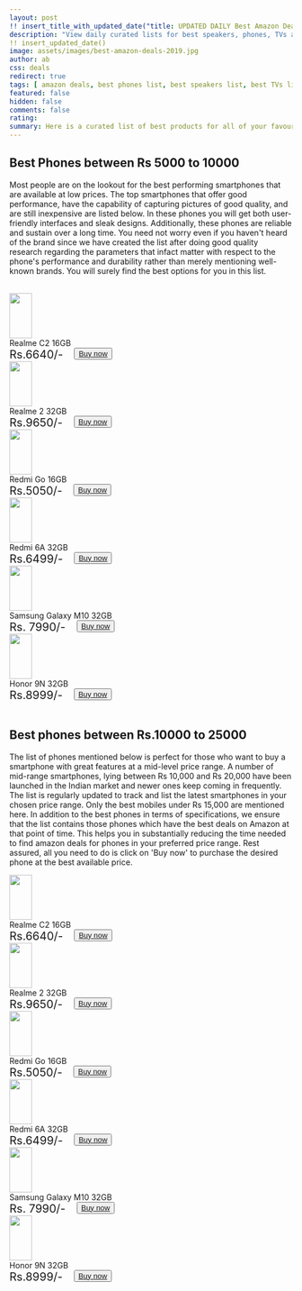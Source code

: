 ```yaml
---
layout: post
!! insert_title_with_updated_date("title: UPDATED DAILY Best Amazon Deals") !!
description: "View daily curated lists for best speakers, phones, TVs and many more categories offering the best deals on Amazon "
!! insert_updated_date()
image: assets/images/best-amazon-deals-2019.jpg
author: ab 
css: deals
redirect: true
tags: [ amazon deals, best phones list, best speakers list, best TVs list ]
featured: false 
hidden: false
comments: false 
rating: 
summary: Here is a curated list of best products for all of your favourite categories on Amazon. Browse through the lists of your choice and select those products which you find suitable based on your preference parameters. We monitor the latest products and update this list daily so that you can make informed decisions. In each of the lists, you will find sufficient detail about the product's performance across different parameters. You can check this information and then proceed to buy the product of your choice. So let's go ahead and start exploring.
---
```


## Best Phones between Rs 5000 to 10000

Most people are on the lookout for the best performing smartphones that are available at low prices. The top smartphones that offer good performance, have the capability of capturing pictures of good quality, and are still inexpensive are listed below. In these phones you will get both user-friendly interfaces and sleak designs. Additionally, these phones are reliable and sustain over a long time. You need not worry even if you haven't heard of the brand since we have created the list after doing good quality research regarding the parameters that infact matter with respect to the phone's performance and durability rather than merely mentioning well-known brands. You will surely find the best options for you in this list.

<br/>
<div class="deals-row">
  <div class="deals-column">
    <div class="deals-card">
      <img src="http://rukmini1.flixcart.com/image/1024/720/jmi22kw0/mobile/x/e/9/realme-c1-rmx1811-original-imaf9e7c6pw23b6h.jpeg" style="width:40px; height:80px; align:middle;"/>
      <div> Realme C2 16GB</div>
      <div style="display:flex; flex-direction:row">
     	 <div style="font-size: 20px"> Rs.6640/- </div>
	 <div style="padding-left: 20px"><button type="button"><a href="https://www.amazon.in/Realme-Diamond-Black-16GB-Storage/dp/B07RKWDL8B/ref=sr_1_3?crid=3E2V13AEXRMOQ"> Buy now </a> </button></div>
      </div>
    </div>
  </div>
  <div class="deals-column"> 
    <div class="deals-card">
      <img src="https://rukminim1.flixcart.com/image/128/128/jlcmavk0/mobile/y/f/8/realme-2-rmx805-original-imaf8hxyjcncbxpw.jpeg" style="width:40px; height:80px; align:middle"/>
      <div> Realme 2 32GB</div>	
      <div style="display:flex; flex-direction:row">
     	 <div style="font-size: 20px"> Rs.9650/- </div>
	 <div style="padding-left: 20px"><button type="button"><a href="https://www.amazon.in/REALME-Smartphone-Internal-storage-Black/dp/B07HQGTYVB/ref=sr_1_4?"> Buy now </a></button></div>
      </div>
    </div>
  </div>	
  <div class="deals-column">
    <div class="deals-card">
       <img src="https://rukminim1.flixcart.com/image/352/352/j16qm4w0/mobile/f/z/y/mi-redmi-1s-mzb4123in-original-imaestgf6zh7h7jq.jpeg" style="width:40px; height:80px; align:middle"/>
      <div> Redmi Go 16GB</div>
      <div style="display:flex; flex-direction:row">
     	 <div style="font-size: 20px"> Rs.5050/- </div>
	 <div style="padding-left: 20px"><button type="button"><a href="https://www.amazon.in/Redmi-Go-Black-16-RAM/dp/B07SRZSQYV/ref=sr_1_2?"> Buy now </a> </button></div>
      </div>
    </div>
  </div>
  <div class="deals-column"> 
     <div class="deals-card">
      <img src="https://rukminim1.flixcart.com/image/352/352/jefzonk0/mobile/k/w/g/mi-redmi-5a-mci3b-original-imaf34ccfrfsrhrr.jpeg" style="width:40px; height:80px; align:middle"/>
      <div> Redmi 6A 32GB</div>	
      <div style="display:flex; flex-direction:row">
     	 <div style="font-size: 20px"> Rs.6499/- </div>
	 <div style="padding-left: 20px"><button type="button"><a href="https://www.amazon.in/Redmi-6A-Black-32GB-Storage/dp/B07DJHR5C7/ref=sr_1_2?"> Buy now </a> </button></div>
      </div>
     </div>
  </div>
  <div class="deals-column"> 
     <div class="deals-card">
      <img src="https://m.media-amazon.com/images/I/613Os2k0a2L._AC_UY327_FMwebp_QL65_.jpg" style="width:40px; height:80px; align: middle"/>
      <div> Samsung Galaxy M10 32GB</div>
      <div style="display:flex; flex-direction:row">
     	 <div style="font-size: 20px"> Rs. 7990/- </div>
	 <div style="padding-left: 20px"><button type="button"><a href="https://www.amazon.in/Samsung-Galaxy-Ocean-Blue-32GB/dp/B07HGH8JWQ/ref=sr_1_8?"> Buy now  </a></button></div>
      </div>
     </div>
  </div>
  <div class="deals-column"> 
     <div class="deals-card">
      <img src="https://rukminim1.flixcart.com/image/352/352/jpvihzk0/mobile/x/b/g/honor-9n-lld-al20-original-imafcysuxztcr4gz.jpeg" style="width:40px; height:80px; align: middle"/>
      <div> Honor 9N 32GB</div>
      <div style="display:flex; flex-direction:row">
     	 <div style="font-size: 20px"> Rs.8999/- </div>
	 <div style="padding-left: 20px"><button type="button"><a href="https://www.amazon.in/Honor-9N-Sapphire-Blue-RAM/dp/B07JH1WZL5/ref=sr_1_7?"> Buy now </a> </button></div>
      </div>
     </div>
  </div>
</div>

<br />

## Best phones between Rs.10000 to 25000

The list of phones mentioned below is perfect for those who want to buy a smartphone with great features at a mid-level price range. A number of mid-range smartphones, lying between Rs 10,000 and Rs 20,000  have been launched in the Indian market and newer ones keep coming in frequently. The list is regularly updated to track and list the latest smartphones in your chosen price range. Only the best mobiles under Rs 15,000 are mentioned here. In addition to the best phones in terms of specifications, we ensure that the list contains those phones which have the best deals on Amazon at that point of time. This helps you in substantially reducing the time needed to find amazon deals for phones in your preferred price range. Rest assured, all you need to do is click on 'Buy now' to purchase the desired phone at the best available price. 

<div class="deals-row">
  <div class="deals-column">
    <div class="deals-card">
      <img src="http://rukmini1.flixcart.com/image/1024/720/jmi22kw0/mobile/x/e/9/realme-c1-rmx1811-original-imaf9e7c6pw23b6h.jpeg" style="width:40px; height:80px; align:middle;"/>
      <div> Realme C2 16GB</div>
      <div style="display:flex; flex-direction:row">
     	 <div style="font-size: 20px"> Rs.6640/- </div>
	 <div style="padding-left: 20px"><button type="button"><a href="https://www.amazon.in/Realme-Diamond-Black-16GB-Storage/dp/B07RKWDL8B/ref=sr_1_3?crid=3E2V13AEXRMOQ"> Buy now </a> </button></div>
      </div>
    </div>
  </div>
  <div class="deals-column"> 
    <div class="deals-card">
      <img src="https://rukminim1.flixcart.com/image/128/128/jlcmavk0/mobile/y/f/8/realme-2-rmx805-original-imaf8hxyjcncbxpw.jpeg" style="width:40px; height:80px; align:middle"/>
      <div> Realme 2 32GB</div>	
      <div style="display:flex; flex-direction:row">
     	 <div style="font-size: 20px"> Rs.9650/- </div>
	 <div style="padding-left: 20px"><button type="button"><a href="https://www.amazon.in/REALME-Smartphone-Internal-storage-Black/dp/B07HQGTYVB/ref=sr_1_4?"> Buy now </a></button></div>
      </div>
    </div>
  </div>	
  <div class="deals-column">
    <div class="deals-card">
       <img src="https://rukminim1.flixcart.com/image/352/352/j16qm4w0/mobile/f/z/y/mi-redmi-1s-mzb4123in-original-imaestgf6zh7h7jq.jpeg" style="width:40px; height:80px; align:middle"/>
      <div> Redmi Go 16GB</div>
      <div style="display:flex; flex-direction:row">
     	 <div style="font-size: 20px"> Rs.5050/- </div>
	 <div style="padding-left: 20px"><button type="button"><a href="https://www.amazon.in/Redmi-Go-Black-16-RAM/dp/B07SRZSQYV/ref=sr_1_2?"> Buy now </a> </button></div>
      </div>
    </div>
  </div>
  <div class="deals-column"> 
     <div class="deals-card">
      <img src="https://rukminim1.flixcart.com/image/352/352/jefzonk0/mobile/k/w/g/mi-redmi-5a-mci3b-original-imaf34ccfrfsrhrr.jpeg" style="width:40px; height:80px; align:middle"/>
      <div> Redmi 6A 32GB</div>	
      <div style="display:flex; flex-direction:row">
     	 <div style="font-size: 20px"> Rs.6499/- </div>
	 <div style="padding-left: 20px"><button type="button"><a href="https://www.amazon.in/Redmi-6A-Black-32GB-Storage/dp/B07DJHR5C7/ref=sr_1_2?"> Buy now </a> </button></div>
      </div>
     </div>
  </div>
  <div class="deals-column"> 
     <div class="deals-card">
      <img src="https://m.media-amazon.com/images/I/613Os2k0a2L._AC_UY327_FMwebp_QL65_.jpg" style="width:40px; height:80px; align: middle"/>
      <div> Samsung Galaxy M10 32GB</div>
      <div style="display:flex; flex-direction:row">
     	 <div style="font-size: 20px"> Rs. 7990/- </div>
	 <div style="padding-left: 20px"><button type="button"><a href="https://www.amazon.in/Samsung-Galaxy-Ocean-Blue-32GB/dp/B07HGH8JWQ/ref=sr_1_8?"> Buy now  </a></button></div>
      </div>
     </div>
  </div>
  <div class="deals-column"> 
     <div class="deals-card">
      <img src="https://rukminim1.flixcart.com/image/352/352/jpvihzk0/mobile/x/b/g/honor-9n-lld-al20-original-imafcysuxztcr4gz.jpeg" style="width:40px; height:80px; align: middle"/>
      <div> Honor 9N 32GB</div>
      <div style="display:flex; flex-direction:row">
     	 <div style="font-size: 20px"> Rs.8999/- </div>
	 <div style="padding-left: 20px"><button type="button"><a href="https://www.amazon.in/Honor-9N-Sapphire-Blue-RAM/dp/B07JH1WZL5/ref=sr_1_7?"> Buy now </a> </button></div>
      </div>
     </div>
  </div>
</div>
<!--
## Best Speakers under Rs.5000

## Best Speakers in moderate price range

## Best TVs
-->

